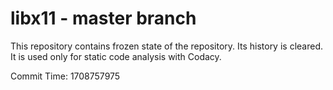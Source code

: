 # libx11 - master branch

This repository contains frozen state of the repository.
Its history is cleared. It is used only for static code
analysis with Codacy.

Commit Time: 1708757975
